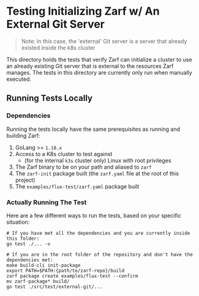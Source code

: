 # Testing Initializing Zarf w/ An External Git Server
> Note: In this case, the 'external' Git server is a server that already existed inside the k8s cluster

This directory holds the tests that verify Zarf can initialize a cluster to use an already existing Git server that is external to the resources Zarf manages. The tests in this directory are currently only run when manually executed.


## Running Tests Locally

### Dependencies
Running the tests locally have the same prerequisites as running and building Zarf:
 1. GoLang >= `1.18.x`
 2. Access to a K8s cluster to test against
    - (for the internal `k3s` cluster only) Linux with root privileges
3. The Zarf binary to be on your path and aliased to `zarf`
4. The `zarf-init` package built (the `zarf.yaml` file at the root of this project)
5. The `examples/flux-test/zarf.yaml` package built

### Actually Running The Test
Here are a few different ways to run the tests, based on your specific situation:

```shell
# If you have met all the dependencies and you are currently inside this folder:
go test ./... -v
```

```shell
# If you are in the root folder of the repository and don't have the dependencies met:
make build-cli init-package
export PATH=$PATH:{path/to/zarf-repo}/build
zarf package create examples/flux-test --confirm
mv zarf-package* build/
go test ./src/test/external-git/...
```
